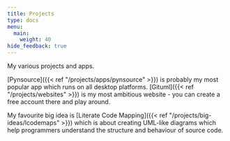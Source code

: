 ```yaml
---
title: Projects
type: docs
menu:
  main:
    weight: 40
hide_feedback: true    
---
```


My various projects and apps. 

[Pynsource]({{< ref "/projects/apps/pynsource" >}}) is probably my most popular app which runs on all desktop platforms. [Gituml]({{< ref "/projects/websites" >}}) is my most ambitious website - you can create a free account there and play around.

My favourite big idea is [Literate Code Mapping]({{< ref "/projects/big-ideas/lcodemaps" >}}) which is about creating UML-like diagrams which help programmers understand the structure and behaviour of source code.
